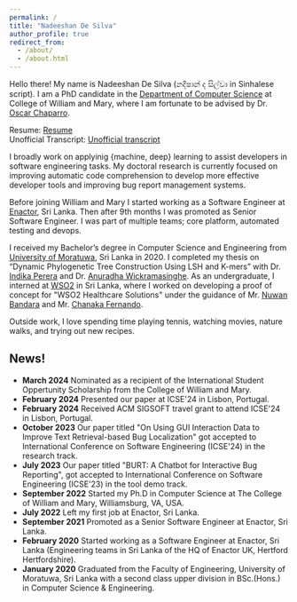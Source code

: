 ```yaml
---
permalink: /
title: "Nadeeshan De Silva"
author_profile: true
redirect_from: 
  - /about/
  - /about.html
---
```


Hello there! My name is Nadeeshan De Silva (නදීෂාන් ද සිල්වා in Sinhalese script). I am a PhD candidate in the [Department of Computer Science](https://www.wm.edu/as/computerscience/) at College of William and Mary, where I am fortunate to be advised by Dr. [Oscar Chaparro](https://ojcchar.github.io/).

Resume: [Resume](files/Nadeeshan_De_Silva_Resume.pdf) <br>
Unofficial Transcript: [Unofficial transcript](files/unofficial_transcript.pdf)

I broadly work on applyinig {machine, deep} learning to assist developers in software engineering tasks. My doctoral research is currently focused on improving automatic code comprehension to develop more effective developer tools and improving bug report management systems.

Before joining William and Mary I started working as a Software Engineer at [Enactor](https://www.enactor.com/), Sri Lanka. Then after 9th months I was promoted as Senior Software Engineer. I was part of multiple teams; core platform, automated testing and devops. 

I received my Bachelor’s degree in Computer Science and Engineering from [University of Moratuwa](https://uom.lk/), Sri Lanka in 2020. I completed my thesis on “Dynamic Phylogenetic Tree Construction Using LSH and K-mers” with Dr. [Indika Perera](https://scholar.google.com/citations?user=7txwaPoAAAAJ&hl=en) and Dr. [Anuradha Wickramasinghe](https://anuradhawick.com/). As an undergraduate, I interned at [WSO2](https://wso2.com/) in Sri Lanka, where I worked on developing a proof of concept for "WSO2 Healthcare Solutions" under the guidance of Mr. [Nuwan Bandara](https://www.linkedin.com/in/nuwanbando/) and Mr. [Chanaka Fernando](https://lk.linkedin.com/in/chanakaudaya/).

Outside work, I love spending time playing tennis, watching movies, nature walks, and trying out new recipes.

## News!

* **March 2024** Nominated as a recipient of the International Student Oppertunity Scholarship from the College of William and Mary.
* **February 2024** Presented our paper at ICSE'24 in Lisbon, Portugal.
* **February 2024** Received ACM SIGSOFT travel grant to attend ICSE'24 in Lisbon, Portugal.
* **October 2023** Our paper titled "On Using GUI Interaction Data to Improve Text Retrieval-based Bug Localization" got accepted to International Conference on Software Engineering (ICSE'24) in the research track.
* **July 2023** Our paper titled "BURT: A Chatbot for Interactive Bug Reporting", got accepted to International Conference on Software Engineering (ICSE'23) in the tool demo track.
* **September 2022** Started my Ph.D in Computer Science at The College of William and Mary, Williamsburg, VA, USA.
* **July 2022** Left my first job at Enactor, Sri Lanka.
* **September 2021** Promoted as a Senior Software Engineer at Enactor, Sri Lanka.
* **February 2020** Started working as a Software Engineer at Enactor, Sri Lanka (Engineering teams in Sri Lanka of the HQ of Enactor UK, Hertford Hertfordshire).
* **January 2020** Graduated from the Faculty of Engineering, University of Moratuwa, Sri Lanka with a second class upper division in BSc.(Hons.) in Computer Science & Engineering.
